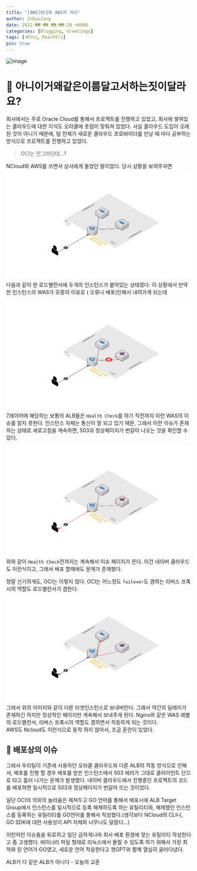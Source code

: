 ```yaml
---
title: "[AWS]OCI와 AWS의 차이"
author: InGyuJang
date: 2022-₩₩-₩₩ ₩₩:₩₩:20 +0900
categories: [Blogging, Greetings]
tags: [세미나, PeachTri]
pin: true
---
```

![image](https://media.giphy.com/media/v1.Y2lkPTc5MGI3NjExNm1uOHp4ajl5dHVkdmF0dHJmODdxYWJ4anNjODB1Y2JvMDU4ejhpcyZlcD12MV9pbnRlcm5hbF9naWZfYnlfaWQmY3Q9Zw/3o6Mb774rffWwh0AXm/giphy.gif)
# 📌 아니이거왜같은이름달고서하는짓이달라요?
회사에서는 주로 Oracle Cloud를 통해서 프로젝트를 진행하고 있었고, 회사에 쌓여있는 클라우드에 대한 지식도 오라클에 촛점이 맞춰져 있었다. 사실 클라우드 도입이 오래 된 것이 아니기 때문에, 팀 전체가 새로운 클라우드 프로바이더를 만날 때 마다 공부하는 방식으로 프로젝트를 진행하고 있었다.  
>OCI는 안그러던데...?  

NCloud와 AWS를 쓰면서 상사에게 들었던 말이었다. 당시 상황을 보여주자면  
![normal_architecture](../assets/img/OCIAWS/normal.png)  
다음과 같이 한 로드밸런서에 두개의 인스턴스가 붙어있는 상태였다. 이 상황에서 만약 한 인스턴스의 WAS가 모종의 이유로 ( 오류나 배포)인해서 내려가게 되는데  
  
![issue](../assets/img/OCIAWS/issue.png)
7레이어에 해당하는 보통의 ALB들은 `Health Check`를 하기 직전까지 이런 WAS의 이슈를 알지 못한다. 인스턴스 자체는 통신이 잘 되고 있기 때문, 그래서 이런 이슈가 존재하는 상태로 새로고침을 계속하면, 503과 정상페이지가 번갈아 나오는 것을 확인할 수 있다.

![AWS](../assets/img/OCIAWS/AWS,N.png)  
위와 같이 `Health Check`전까지는 계속해서 이슈 페이지가 뜬다. 이건 네이버 클라우드도 이런식이고, 그래서 배포 할때에도 문제가 존재했다.  
  
정말 신기하게도, OCI는 이렇지 않다. OCI는 어느정도 `failover`도 겸하는 리버스 프록시의 역할도 로드밸런서가 겸한다.  
![OCI](../assets/img/OCIAWS/rebalance.png)  
그래서 위의 이미지와 같이 다른 타겟인스턴스로 보내버린다. 그래서 약간의 딜레이가 존재하긴 하지만 정상적인 페이지만 계속해서 보내주게 된다. Nginx와 같은 WAS 레벨의 로드밸런서, 리버스 프록시의 역할도 겸하면서 작동하게 되는 것이다.  
AWS도 Ncloud도 이런식으로 동작 하지 않아서, 조금 혼란이 있었다.

## 🤦 배포상의 이슈
그래서 우리팀이 기존에 사용하던 오라클 클라우드와 다른 ALB의 작동 방식으로 인해서, 배포를 진행 할 경우 배포를 받은 인스턴스에서 503 에러가 그대로 클라이언트 단으로 타고 흘러 나가는 문제가 발생했다. 네이버 클라우드에서 진행중인 프로젝트의 코드를 배포하면 일시적으로 503과 정상페이지가 번갈아 뜨는 것이었다.  

일단 OCI의 의외의 놀라움은 제쳐두고 GO 언어를 통해서 배포시에 ALB Target Group에서 인스턴스를 일시적으로 등록 해제하도록 하는 유틸리티와, 해제했던 인스턴스를 등록하는 유틸리티를 GO언어를 통해서 작성했다.(생각보다 NCloud의 CLI나, GO SDK에 대한 사용성이 API 자체와 너무나도 달랐다...)  

이런저런 이슈들을 뒤로하고 일단 급하게나마 회사 배포 환경에 맞는 유틸리티 작성한다고 좀 고생했다. 바이너리 파일 형태로 리눅스에서 돌릴 수 있도록 하기 위해서 가장 최적화 된 언어가 GO였고, 새로운 언어 적응한다고 챗GPT와 함께 열심히 굴러다녔다.  

ALB가 다 같은 ALB가 아니다 - 오늘의 교훈